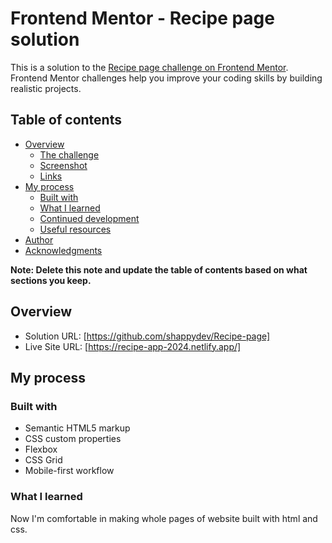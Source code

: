 # Frontend Mentor - Recipe page solution

This is a solution to the [Recipe page challenge on Frontend Mentor](https://www.frontendmentor.io/challenges/recipe-page-KiTsR8QQKm). Frontend Mentor challenges help you improve your coding skills by building realistic projects. 

## Table of contents

- [Overview](#overview)
  - [The challenge](#the-challenge)
  - [Screenshot](#screenshot)
  - [Links](#links)
- [My process](#my-process)
  - [Built with](#built-with)
  - [What I learned](#what-i-learned)
  - [Continued development](#continued-development)
  - [Useful resources](#useful-resources)
- [Author](#author)
- [Acknowledgments](#acknowledgments)

**Note: Delete this note and update the table of contents based on what sections you keep.**

## Overview

- Solution URL: [https://github.com/shappydev/Recipe-page]
- Live Site URL: [https://recipe-app-2024.netlify.app/]

## My process

### Built with

- Semantic HTML5 markup
- CSS custom properties
- Flexbox
- CSS Grid
- Mobile-first workflow


### What I learned
Now I'm comfortable in making whole pages of website built with html and css.



